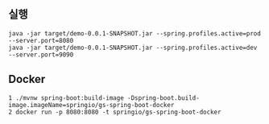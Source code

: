 ## 실행
    java -jar target/demo-0.0.1-SNAPSHOT.jar --spring.profiles.active=prod --server.port=8080
    java -jar target/demo-0.0.1-SNAPSHOT.jar --spring.profiles.active=dev --server.port=9090

## Docker
    1 ./mvnw spring-boot:build-image -Dspring-boot.build-image.imageName=springio/gs-spring-boot-docker
    2 docker run -p 8080:8080 -t springio/gs-spring-boot-docker